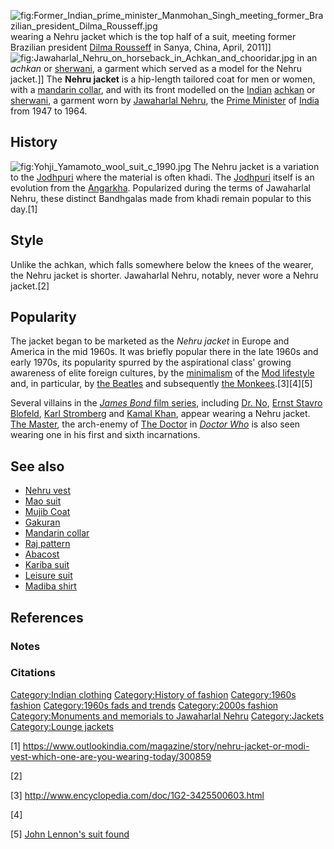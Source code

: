 ![](Former_Indian_prime_minister_Manmohan_Singh_meeting_former_Brazilian_president_Dilma_Rousseff.jpg "fig:Former_Indian_prime_minister_Manmohan_Singh_meeting_former_Brazilian_president_Dilma_Rousseff.jpg")
wearing a Nehru jacket which is the top half of a suit, meeting former
Brazilian president [Dilma Rousseff](Dilma_Rousseff "wikilink") in
Sanya, China, April, 2011\]\]
![](Jawaharlal_Nehru_on_horseback_in_Achkan_and_chooridar.jpg "fig:Jawaharlal_Nehru_on_horseback_in_Achkan_and_chooridar.jpg")
in an *achkan* or [sherwani](sherwani "wikilink"), a garment which
served as a model for the Nehru jacket.\]\] The **Nehru jacket** is a
hip-length tailored coat for men or women, with a [mandarin
collar](mandarin_collar "wikilink"), and with its front modelled on the
[Indian](India "wikilink") [achkan](achkan "wikilink") or
[sherwani](sherwani "wikilink"), a garment worn by [Jawaharlal
Nehru](Jawaharlal_Nehru "wikilink"), the [Prime
Minister](Prime_Minister "wikilink") of [India](India "wikilink") from
1947 to 1964.

## History

![](Yohji_Yamamoto_wool_suit_c_1990.jpg "fig:Yohji_Yamamoto_wool_suit_c_1990.jpg")
The Nehru jacket is a variation to the [Jodhpuri](Jodhpuri "wikilink")
where the material is often khadi. The [Jodhpuri](Jodhpuri "wikilink")
itself is an evolution from the [Angarkha](Angarkha "wikilink").
Popularized during the terms of Jawaharlal Nehru, these distinct
Bandhgalas made from khadi remain popular to this day.[1]

## Style

Unlike the achkan, which falls somewhere below the knees of the wearer,
the Nehru jacket is shorter. Jawaharlal Nehru, notably, never wore a
Nehru jacket.[2]

## Popularity

The jacket began to be marketed as the *Nehru jacket* in Europe and
America in the mid 1960s. It was briefly popular there in the late 1960s
and early 1970s, its popularity spurred by the aspirational class'
growing awareness of elite foreign cultures, by the
[minimalism](minimalism "wikilink") of the [Mod
lifestyle](Mod_(subculture) "wikilink") and, in particular, by [the
Beatles](the_Beatles "wikilink") and subsequently [the
Monkees](the_Monkees "wikilink").[3][4][5]

Several villains in the [*James Bond* film
series](James_Bond_in_film "wikilink"), including [Dr.
No](Julius_No "wikilink"), [Ernst Stavro
Blofeld](Ernst_Stavro_Blofeld "wikilink"), [Karl
Stromberg](Karl_Stromberg "wikilink") and [Kamal
Khan](Octopussy "wikilink"), appear wearing a Nehru jacket. [The
Master](The_Master_(Doctor_Who) "wikilink"), the arch-enemy of [The
Doctor](The_Doctor_(Doctor_Who) "wikilink") in *[Doctor
Who](Doctor_Who "wikilink")* is also seen wearing one in his first and
sixth incarnations.

## See also

-   [Nehru vest](Nehru_vest "wikilink")
-   [Mao suit](Mao_suit "wikilink")
-   [Mujib Coat](Mujib_Coat "wikilink")
-   [Gakuran](Japanese_school_uniform#Gakuran "wikilink")
-   [Mandarin collar](Mandarin_collar "wikilink")
-   [Raj pattern](Raj_pattern "wikilink")
-   [Abacost](Abacost "wikilink")
-   [Kariba suit](Kariba_suit "wikilink")
-   [Leisure suit](Leisure_suit "wikilink")
-   [Madiba shirt](Madiba_shirt "wikilink")

## References

### Notes

### Citations

[Category:Indian clothing](Category:Indian_clothing "wikilink")
[Category:History of fashion](Category:History_of_fashion "wikilink")
[Category:1960s fashion](Category:1960s_fashion "wikilink")
[Category:1960s fads and
trends](Category:1960s_fads_and_trends "wikilink") [Category:2000s
fashion](Category:2000s_fashion "wikilink") [Category:Monuments and
memorials to Jawaharlal
Nehru](Category:Monuments_and_memorials_to_Jawaharlal_Nehru "wikilink")
[Category:Jackets](Category:Jackets "wikilink") [Category:Lounge
jackets](Category:Lounge_jackets "wikilink")

[1] <https://www.outlookindia.com/magazine/story/nehru-jacket-or-modi-vest-which-one-are-you-wearing-today/300859>

[2]

[3] <http://www.encyclopedia.com/doc/1G2-3425500603.html>

[4]

[5] [John Lennon's suit
found](http://www.express.co.uk/entertainment/music/615529/John-Lennon-Beatles-suit-auction)